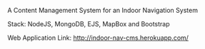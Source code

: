 A Content Management System for an Indoor Navigation System

Stack:
NodeJS,
MongoDB,
EJS,
MapBox and 
Bootstrap

Web Application Link:  http://indoor-nav-cms.herokuapp.com/
